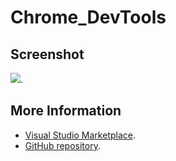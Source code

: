 # Chrome_DevTools



## Screenshot
![](https://raw.githubusercontent.com/gerane/VSCodeThemes/master/gerane.Theme-Chrome_DevTools/screenshot.png).


## More Information
* [Visual Studio Marketplace](https://marketplace.visualstudio.com/items/gerane.Theme-ChromeDevTools).
* [GitHub repository](https://github.com/gerane/VSCodeThemes).
